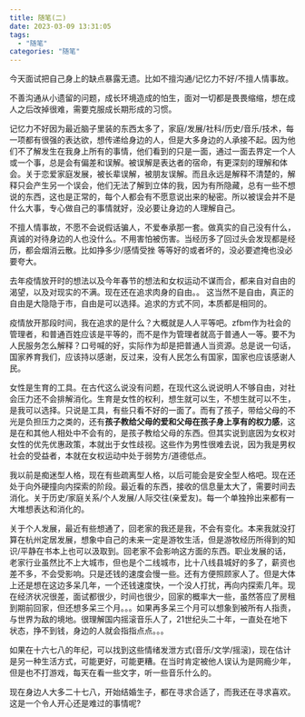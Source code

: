 ```yaml
---
title: 随笔(二)
date: 2023-03-09 13:31:05
tags:
  - "随笔"
categories: "随笔"
---
```


今天面试把自己身上的缺点暴露无遗。比如不擅沟通/记忆力不好/不擅人情事故。 

不善沟通从小遗留的问题，成长环境造成的怕生，面对一切都是畏畏缩缩，想在成人之后改掉很难，需要克服成长期形成的习惯。

<!--more-->

记忆力不好因为最近脑子里装的东西太多了，家庭/发展/社科/历史/音乐/技术，每一项都有很强的表达欲，想传递给身边的人，但是大多身边的人承接不起。因为他们不了解发生在我身上所有的事情，他们看到的只是一面，通过一面去界定一个人或一个事，总是会有偏差和误解。被误解是表达者的宿命，有更深刻的理解和体会。关于恋爱家庭发展，被长辈误解，被朋友误解。而且永远是解释不清楚的，解释只会产生另一个误会，他们无法了解到立体的我，因为有所隐藏，总有一些不想说的东西，这也是正常的，每个人都会有不愿意说出来的秘密。所以被误会并不是什么大事，专心做自己的事情就好，没必要让身边的人理解自己。

不擅人情事故，不愿不会说假话骗人，不爱奉承那一套。做真实的自己没有什么，真诚的对待身边的人也没什么。不用害怕被伤害。当经历多了回过头会发现都是经历，都会烟消云散。比如挣多少/感情受挫 等等好的或者坏的，没必要遮掩也没必要夸大。

去年疫情放开时的想法以及今年春节的想法和女权运动不谋而合，都来自对自由的渴望，以及对现实的不满。现在还在追求肉身的自由。。 这当然不是自由，真正的自由是大隐隐于市，自由是可以选择。追求的方式不同，本质都是相同的。

疫情放开那段时间，我在追求的是什么？大概就是人人平等吧。zfbm作为社会的管理者，和普通百姓应该是平等的，而不是作为管理者就高于普通人一等。要不为人民服务怎么解释？口号喊的好，实际作为却是把普通人当资源。总是说一句话，国家养育我们，应该持以感谢，反过来，没有人民怎么有国家，国家也应该感谢人民。

女性是生育的工具。在古代这么说没有问题，在现代这么说说明人不够自由，对社会压力还不会排解消化。生育是女性的权利，想生就可以生，不想生就可以不生，是我可以选择。只说是工具，有些只看不好的一面了。而有了孩子，带给父母的不光是负担压力之类的，还有**孩子教给父母的爱和父母在孩子身上享有的权力感**，这是在和其他人相处中不会有的，是孩子教给父母的东西。但其实说到底因为女权对女性的优先优惠政策，本就出于女性歧视。这些作为男性很难去说，因为我是男权社会的受益者，本就在女权运动中处于弱势方/道德低点。

我以前是痴迷型人格，现在有些疏离型人格，以后可能会是安全型人格吧。现在还处于向外硬撞向内探索的阶段。最近看的东西，接收的信息量太大了，需要时间去消化。关于历史/家庭关系/个人发展/人际交往(亲爱友)。每一个单独拎出来都有一大堆想表达和消化的。

关于个人发展，最近有些想通了，回老家的我还是我，不会有变化。本来我就没打算在杭州定居发展，想象中自己的未来一定是游牧生活，但是游牧经历所得到的知识/平静在书本上也可以汲取到。回老家不会影响这方面的东西。职业发展的话，老家行业虽然比不上大城市，但也是个二线城市，比十八线县城好的多了，薪资也差不多，不会受影响。只是还钱的速度会慢一些。还有方便照顾家人了。但是大体上还是想在这边多呆几年，一个还钱速度快，一个没人打扰，再向内探索几年。现在经济状况很差，面试都很少，时间也很少，回家的概率大一些，虽然答应了房租到期前回家，但还想多呆三个月。。。如果再多呆三个月可以想象到被所有人指责，与世界为敌的境地。很理解国内摇滚音乐人了，21世纪头二十年，一直处在地下状态，挣不到钱，身边的人就会指指点点。。。

如果在十六七八的年纪，可以找到这些情绪发泄方式(音乐/文学/摇滚)，现在估计是另一种生活方式，可能更好，可能更糟。在当时肯定被他人误认为是网瘾少年，但是也不打游戏，每天在看一些文字，听一些音乐什么的。

现在身边人大多二十七八，开始结婚生子，都在寻求合适了，而我还在寻求喜欢。这是一个令人开心还是难过的事情呢?